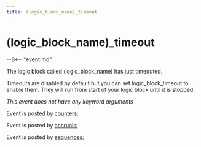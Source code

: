 ```yaml
---
title: (logic_block_name)_timeout
---
```


# (logic_block_name)_timeout


--8<-- "event.md"

The logic block called (logic_block_name) has just timeouted.

Timeouts are disabled by default but you can set logic_block_timeout to
enable them. They will run from start of your logic block until it is
stopped.

*This event does not have any keyword arguments*

Event is posted by [counters:](../config/counters.md)

Event is posted by [accruals:](../config/accruals.md)

Event is posted by [sequences:](../config/sequences.md)
